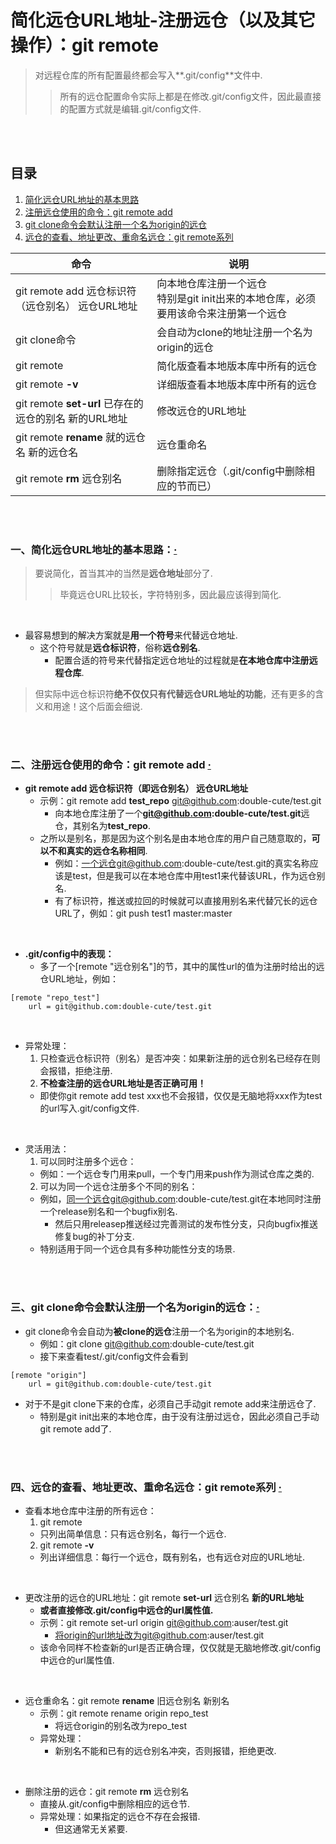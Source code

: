 # 简化远仓URL地址-注册远仓（以及其它操作）：git remote
> 对远程仓库的所有配置最终都会写入**.git/config**文件中.
>
>> 所有的远仓配置命令实际上都是在修改.git/config文件，因此最直接的配置方式就是编辑.git/config文件.

<br><br>

## 目录

1. [简化远仓URL地址的基本思路]()
2. [注册远仓使用的命令：git remote add]()
3. [git clone命令会默认注册一个名为origin的远仓]()
4. [远仓的查看、地址更改、重命名远仓：git remote系列]()

| 命令 | 说明 |
| --- | --- |
| git remote add 远仓标识符（远仓别名） 远仓URL地址 | 向本地仓库注册一个远仓<br>特别是git init出来的本地仓库，必须要用该命令来注册第一个远仓 |
| git clone命令 | 会自动为clone的地址注册一个名为origin的远仓 |
| git remote | 简化版查看本地版本库中所有的远仓 |
| git remote **-v** | 详细版查看本地版本库中所有的远仓 |
| git remote **set-url** 已存在的远仓的别名 新的URL地址 | 修改远仓的URL地址 |
| git remote **rename** 就的远仓名 新的远仓名 | 远仓重命名 |
| git remote **rm** 远仓别名 | 删除指定远仓（.git/config中删除相应的节而已）|

<br><br>

### 一、简化远仓URL地址的基本思路：[·](#目录)
> 要说简化，首当其冲的当然是**远仓地址**部分了.
>
>> 毕竟远仓URL比较长，字符特别多，因此最应该得到简化.

<br>

- 最容易想到的解决方案就是**用一个符号**来代替远仓地址.
  - 这个符号就是**远仓标识符**，俗称**远仓别名**.
    - 配置合适的符号来代替指定远仓地址的过程就是**在本地仓库中注册远程仓库**.

> 但实际中远仓标识符**绝不仅仅只有代替远仓URL地址的功能**，还有更多的含义和用途！这个后面会细说.

<br><br>

### 二、注册远仓使用的命令：git remote add  [·](#目录)

- **git remote add 远仓标识符（即远仓别名） 远仓URL地址**
  - 示例：git remote add **test_repo** git@github.com:double-cute/test.git
    - 向本地仓库注册了一个**git@github.com:double-cute/test.git**远仓，其别名为**test_repo**.
  - 之所以是别名，那是因为这个别名是由本地仓库的用户自己随意取的，**可以不和真实的远仓名称相同**.
    - 例如：一个远仓git@github.com:double-cute/test.git的真实名称应该是test，但是我可以在本地仓库中用test1来代替该URL，作为远仓别名.
    - 有了标识符，推送或拉回的时候就可以直接用别名来代替冗长的远仓URL了，例如：git push test1 master:master

<br>

- **.git/config中的表现：**
  - 多了一个[remote "远仓别名"]的节，其中的属性url的值为注册时给出的远仓URL地址，例如：

```
[remote "repo_test"]
    url = git@github.com:double-cute/test.git
```

<br>

- 异常处理：
  1. 只检查远仓标识符（别名）是否冲突：如果新注册的远仓别名已经存在则会报错，拒绝注册.
  2. **不检查注册的远仓URL地址是否正确可用！**
    - 即使你git remote add test xxx也不会报错，仅仅是无脑地将xxx作为test的url写入.git/config文件.

<br>

- 灵活用法：
  1. 可以同时注册多个远仓：
    - 例如：一个远仓专门用来pull，一个专门用来push作为测试仓库之类的.
  2. 可以为同一个远仓注册多个不同的别名：
    - 例如，同一个远仓git@github.com:double-cute/test.git在本地同时注册一个release别名和一个bugfix别名.
      - 然后只用releasep推送经过完善测试的发布性分支，只向bugfix推送修复bug的补丁分支.
    - 特别适用于同一个远仓具有多种功能性分支的场景.

<br><br>

### 三、git clone命令会默认注册一个名为origin的远仓：[·](#目录)

- git clone命令会自动为**被clone的远仓**注册一个名为origin的本地别名.
  - 例如：git clone git@github.com:double-cute/test.git
  - 接下来查看test/.git/config文件会看到

```
[remote "origin"]
    url = git@github.com:double-cute/test.git
```

- 对于不是git clone下来的仓库，必须自己手动git remote add来注册远仓了.
  - 特别是git init出来的本地仓库，由于没有注册过远仓，因此必须自己手动git remote add了.

<br><br>

### 四、远仓的查看、地址更改、重命名远仓：git remote系列  [·](#目录)

- 查看本地仓库中注册的所有远仓：
  1. git remote
    - 只列出简单信息：只有远仓别名，每行一个远仓.
  2. git remote **-v**
    - 列出详细信息：每行一个远仓，既有别名，也有远仓对应的URL地址.

<br>

- 更改注册的远仓的URL地址：git remote **set-url** 远仓别名 **新的URL地址**
  - **或者直接修改.git/config中远仓的url属性值.**
  - 示例：git remote set-url origin git@github.com:auser/test.git
    - 将origin的url地址改为git@github.com:auser/test.git
  - 该命令同样不检查新的url是否正确合理，仅仅就是无脑地修改.git/config中远仓的url属性值.

<br>

- 远仓重命名：git remote **rename** 旧远仓别名 新别名
  - 示例：git remote rename origin repo_test
    - 将远仓origin的别名改为repo_test
  - 异常处理：
    - 新别名不能和已有的远仓别名冲突，否则报错，拒绝更改.

<br>

- 删除注册的远仓：git remote **rm** 远仓别名
  - 直接从.git/config中删除相应的远仓节.
  - 异常处理：如果指定的远仓不存在会报错.
    - 但这通常无关紧要.
